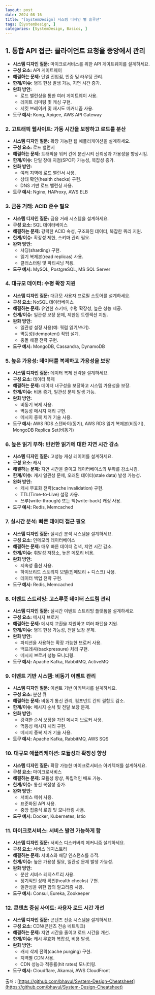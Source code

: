 ```yaml
---
layout: post
date: 2024-08-16
title: "[SystemDesign] 시스템 디자인 별 솔루션"
tags: [SystemDesign, ]
categories: [SystemDesign, Basics, ]
---
```



## 1. 통합 API 접근: 클라이언트 요청을 중앙에서 관리

- **시스템 디자인 질문:** 마이크로서비스를 위한 API 게이트웨이를 설계하세요.
- **구성 요소:** API 게이트웨이
- **해결하는 문제:** 단일 진입점, 인증 및 라우팅 관리.
- **한계/이슈:** 병목 현상 발생 가능, 지연 시간 증가.
- **완화 방안:**
	- 로드 밸런싱을 통한 여러 게이트웨이 사용.
	- 레이트 리미팅 및 캐싱 구현.
	- 서킷 브레이커 및 재시도 메커니즘 사용.
- **도구 예시:** Kong, Apigee, AWS API Gateway

### 2. 고트래픽 웹사이트: 가동 시간을 보장하고 로드를 분산

- **시스템 디자인 질문:** 확장 가능한 웹 애플리케이션을 설계하세요.
- **구성 요소:** 로드 밸런서
- **해결하는 문제:** 트래픽을 워커 간에 분산시켜 신뢰성과 가용성을 향상시킴.
- **한계/이슈:** 단일 장애 지점(SPOF) 가능성, 복잡성 증가.
- **완화 방안:**
	- 여러 지역에 로드 밸런서 사용.
	- 상태 확인(health checks) 구현.
	- DNS 기반 로드 밸런싱 사용.
- **도구 예시:** Nginx, HAProxy, AWS ELB

### 3. 금융 거래: ACID 준수 필요

- **시스템 디자인 질문:** 금융 거래 시스템을 설계하세요.
- **구성 요소:** SQL 데이터베이스
- **해결하는 문제:** 강력한 ACID 속성, 구조화된 데이터, 복잡한 쿼리 지원.
- **한계/이슈:** 확장성 제한, 스키마 관리 필요.
- **완화 방안:**
	- 샤딩(sharding) 구현.
	- 읽기 복제본(read replicas) 사용.
	- 클러스터링 및 파티셔닝 적용.
- **도구 예시:** MySQL, PostgreSQL, MS SQL Server

### 4. 대규모 데이터: 수평 확장 지원

- **시스템 디자인 질문:** 대규모 사용자 프로필 스토어를 설계하세요.
- **구성 요소:** NoSQL 데이터베이스
- **해결하는 문제:** 유연한 스키마, 수평 확장성, 높은 성능 제공.
- **한계/이슈:** 일관성 보장 문제, 제한된 트랜잭션 지원.
- **완화 방안:**
	- 일관성 설정 사용(예: 쿼럼 읽기/쓰기).
	- 멱등성(idempotent) 작업 설계.
	- 충돌 해결 전략 구현.
- **도구 예시:** MongoDB, Cassandra, DynamoDB

### 5. 높은 가용성: 데이터를 복제하고 가용성을 보장

- **시스템 디자인 질문:** 데이터 복제 전략을 설계하세요.
- **구성 요소:** 데이터 복제
- **해결하는 문제:** 데이터 내구성을 보장하고 시스템 가용성을 보장.
- **한계/이슈:** 비용 증가, 일관성 문제 발생 가능.
- **완화 방안:**
	- 비동기 복제 사용.
	- 멱등성 메시지 처리 구현.
	- 메시지 중복 제거 기술 사용.
- **도구 예시:** AWS RDS 스탠바이(동기), AWS RDS 읽기 복제본(비동기), MongoDB Replica Set(비동기)

### 6. 높은 읽기 부하: 빈번한 읽기에 대한 지연 시간 감소

- **시스템 디자인 질문:** 고성능 캐싱 레이어를 설계하세요.
- **구성 요소:** 캐시
- **해결하는 문제:** 지연 시간을 줄이고 데이터베이스의 부하를 감소시킴.
- **한계/이슈:** 캐시 일관성 문제, 오래된 데이터(stale data) 발생 가능성.
- **완화 방안:**
	- 캐시 무효화 전략(cache invalidation) 구현.
	- TTL(Time-to-Live) 설정 사용.
	- 쓰루(write-through) 또는 백(write-back) 캐싱 사용.
- **도구 예시:** Redis, Memcached

### 7. 실시간 분석: 빠른 데이터 접근 필요

- **시스템 디자인 질문:** 실시간 분석 시스템을 설계하세요.
- **구성 요소:** 인메모리 데이터베이스
- **해결하는 문제:** 매우 빠른 데이터 검색, 지연 시간 감소.
- **한계/이슈:** 휘발성 저장소, 높은 메모리 비용.
- **완화 방안:**
	- 지속성 옵션 사용.
	- 하이브리드 스토리지 모델(인메모리 + 디스크) 사용.
	- 데이터 백업 전략 구현.
- **도구 예시:** Redis, Memcached

### 8. 이벤트 스트리밍: 고스루풋 데이터 스트림 관리

- **시스템 디자인 질문:** 실시간 이벤트 스트리밍 플랫폼을 설계하세요.
- **구성 요소:** 메시지 브로커
- **해결하는 문제:** 메시지 교환을 지원하고 여러 패턴을 지원.
- **한계/이슈:** 병목 현상 가능성, 전달 보장 문제.
- **완화 방안:**
	- 파티션을 사용하는 확장 가능한 브로커 사용.
	- 백프레셔(backpressure) 처리 구현.
	- 메시지 브로커 성능 모니터링.
- **도구 예시:** Apache Kafka, RabbitMQ, ActiveMQ

### 9. 이벤트 기반 시스템: 비동기 이벤트 관리

- **시스템 디자인 질문:** 이벤트 기반 아키텍처를 설계하세요.
- **구성 요소:** 분산 큐
- **해결하는 문제:** 비동기 통신 관리, 컴포넌트 간의 결합도 감소.
- **한계/이슈:** 메시지 순서 및 전달 보장 문제.
- **완화 방안:**
	- 강력한 순서 보장을 가진 메시지 브로커 사용.
	- 멱등성 메시지 처리 구현.
	- 메시지 중복 제거 기술 사용.
- **도구 예시:** Apache Kafka, RabbitMQ, AWS SQS

### 10. 대규모 애플리케이션: 모듈성과 확장성 향상

- **시스템 디자인 질문:** 확장 가능한 마이크로서비스 아키텍처를 설계하세요.
- **구성 요소:** 마이크로서비스
- **해결하는 문제:** 모듈성 향상, 독립적인 배포 가능.
- **한계/이슈:** 통신 복잡성 증가.
- **완화 방안:**
	- 서비스 메쉬 사용.
	- 표준화된 API 사용.
	- 중앙 집중식 로깅 및 모니터링 사용.
- **도구 예시:** Docker, Kubernetes, Istio

### 11. 마이크로서비스: 서비스 발견 가능하게 함

- **시스템 디자인 질문:** 서비스 디스커버리 메커니즘 설계하세요.
- **구성 요소:** 서비스 레지스트리
- **해결하는 문제:** 서비스와 해당 인스턴스를 추적.
- **한계/이슈:** 높은 가용성 필요, 일관성 문제 발생 가능성.
- **완화 방안:**
	- 분산 서비스 레지스트리 사용.
	- 정기적인 상태 확인(health checks) 구현.
	- 일관성을 위한 합의 알고리즘 사용.
- **도구 예시:** Consul, Eureka, Zookeeper

### 12. 콘텐츠 중심 사이트: 사용자 로드 시간 개선

- **시스템 디자인 질문:** 콘텐츠 전송 시스템을 설계하세요.
- **구성 요소:** CDN(콘텐츠 전송 네트워크)
- **해결하는 문제:** 지연 시간을 줄이고 로드 시간을 개선.
- **한계/이슈:** 캐시 무효화 복잡성, 비용 발생.
- **완화 방안:**
	- 캐시 삭제 전략(cache purging) 구현.
	- 지역별 CDN 사용.
	- CDN 성능과 적중률(hit rates) 모니터링.
- **도구 예시:** Cloudflare, Akamai, AWS CloudFront

출처 : [https://github.com/bhavul/System-Design-Cheatsheet](https://github.com/bhavul/System-Design-Cheatsheet)


